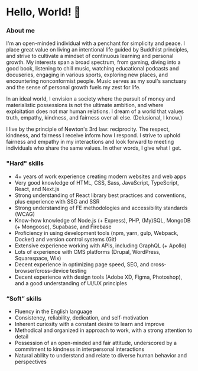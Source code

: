 # Hello, World! 👋

### About me

I'm an open-minded individual with a penchant for simplicity and peace. I place great value on living an intentional life guided by Buddhist principles, and strive to cultivate a mindset of continuous learning and personal growth. My interests span a broad spectrum, from gaming, diving into a good book, listening to chill music, watching educational podcasts and docuseries, engaging in various sports, exploring new places, and encountering nonconformist people. Music serves as my soul's sanctuary and the sense of personal growth fuels my zest for life.

In an ideal world, I envision a society where the pursuit of money and materialistic possessions is not the ultimate ambition, and where exploitation does not mar human relations. I dream of a world that values truth, empathy, kindness, and fairness over all else. (Delusional, I know.)

I live by the principle of Newton's 3rd law: reciprocity. The respect, kindness, and fairness I receive inform how I respond. I strive to uphold fairness and empathy in my interactions and look forward to meeting individuals who share the same values. In other words, I give what I get.

### "Hard" skills

- 4+ years of work experience creating modern websites and web apps 
- Very good knowledge of HTML, CSS, Sass, JavaScript, TypeScript, React, and Next.js
- Strong understanding of React library best practices and conventions, plus experience with SSG and SSR
- Strong understanding of FE methodologies and accessibility standards (WCAG)
- Know-how knowledge of Node.js (+ Express), PHP, (My)SQL, MongoDB (+ Mongoose), Supabase, and Firebase
- Proficiency in using development tools (npm, yarn, gulp, Webpack, Docker) and version control systems (Git)
- Extensive experience working with APIs, including GraphQL (+ Apollo)
- Lots of experience with CMS platforms (Drupal, WordPress, Squarespace, Wix)
- Decent experience in optimizing page speed, SEO, and cross-browser/cross-device testing
- Decent experience with design tools (Adobe XD, Figma, Photoshop), and a good understanding of UI/UX principles

### “Soft” skills

- Fluency in the English language
- Consistency, reliability, dedication, and self-motivation
- Inherent curiosity with a constant desire to learn and improve
- Methodical and organized in approach to work, with a strong attention to detail
- Possession of an open-minded and fair attitude, underscored by a commitment to kindness in interpersonal interactions
- Natural ability to understand and relate to diverse human behavior and perspectives
